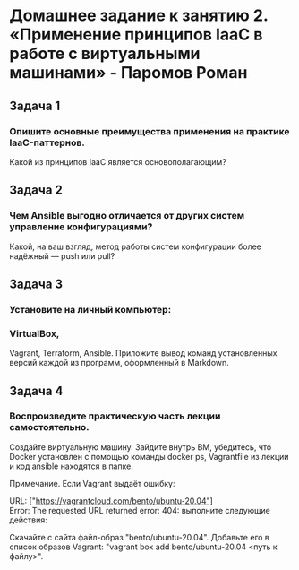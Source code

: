 # Домашнее задание к занятию 2. «Применение принципов IaaC в работе с виртуальными машинами» - Паромов Роман

## Задача 1

### Опишите основные преимущества применения на практике IaaC-паттернов.
Какой из принципов IaaC является основополагающим?
## Задача 2

### Чем Ansible выгодно отличается от других систем управление конфигурациями?
Какой, на ваш взгляд, метод работы систем конфигурации более надёжный — push или pull?

## Задача 3

### Установите на личный компьютер:

### VirtualBox,
Vagrant,
Terraform,
Ansible.
Приложите вывод команд установленных версий каждой из программ, оформленный в Markdown.

## Задача 4

### Воспроизведите практическую часть лекции самостоятельно.

Создайте виртуальную машину.
Зайдите внутрь ВМ, убедитесь, что Docker установлен с помощью команды
docker ps,
Vagrantfile из лекции и код ansible находятся в папке.

Примечание. Если Vagrant выдаёт ошибку:

URL: ["https://vagrantcloud.com/bento/ubuntu-20.04"]     
Error: The requested URL returned error: 404:
выполните следующие действия:

Скачайте с сайта файл-образ "bento/ubuntu-20.04".
Добавьте его в список образов Vagrant: "vagrant box add bento/ubuntu-20.04 <путь к файлу>".
